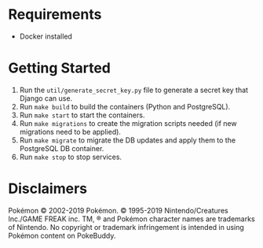 # Requirements

* Docker installed

# Getting Started

1. Run the `util/generate_secret_key.py` file to generate a secret key that Django can use.
2. Run `make build` to build the containers (Python and PostgreSQL).
3. Run `make start` to start the containers.
4. Run `make migrations` to create the migration scripts needed (if new migrations need to be applied).
5. Run `make migrate` to migrate the DB updates and apply them to the PostgreSQL DB container.
6. Run `make stop` to stop services.

# Disclaimers

Pokémon © 2002-2019 Pokémon. © 1995-2019 Nintendo/Creatures Inc./GAME FREAK inc. TM, ® and Pokémon character names are trademarks of Nintendo.
No copyright or trademark infringement is intended in using Pokémon content on PokeBuddy.